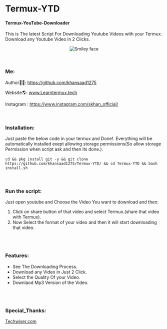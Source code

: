 # Termux-YTD
#### Termux-YouTube-Downloader
This is The latest Script For Downloading Youtube Videos with your Termux. Download any Youtube Video in 2 Clicks.
<p align="center">
  <img alt="Smiley face" src="https://4.bp.blogspot.com/-qKxrxikFicQ/Xp68DDj3GNI/AAAAAAAAMXs/ILs0_4M5ojsi8dZqDbGmjAL12NSnWVqzACK4BGAYYCw/s1600/Download%2BYoutube%2BVideos%2Bwith%2BTr%253Dermux.png">
</p>
<br>

### Me:
Author👨‍💻: https://github.com/khansaad1275 <br>

Website🌎: www.Learntermux.tech <br>

Instagram : https://www.instagram.com/skhan_official/ <br>
<br>
<br>

### Installation:
Just paste the below code in your termux and Done!. Everything will be automatically installed exept allowing storage permissions(So allow storage Permission when script ask and then its done.).<br><br>
```cd && pkg install git -y && git clone https://github.com/khansaad1275/Termux-YTD/ && cd Termux-YTD && bash install.sh```
<br>
<br>
<br>

### Run the script:
Just open youtube and Choose the Video You want to download and then:
1. Click on share button of that video and select Termux.(share that video with Termux).
2. Now Select the format of your video and then it will start downloading that video.
<br>
<br>

### Features:
- See The Downloading Process.
- Download any Video in Just 2 Click.
- Select the Quality Of your Video.
- Downlaod Mp3 Version of the Video.

<br>
<br>

### Special_Thanks:
<a href="https://techwiser.com/how-to-use-termux-to-download-youtube-videos/">Techwiser.com</a>
